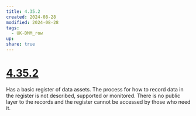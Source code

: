 ```yaml
---
title: 4.35.2
created: 2024-08-28
modified: 2024-08-28
tags:
  - UK-DMM_row
up: 
share: true
---
```

# [4.35.2](4.35.2.md)

Has a basic register of data assets. The process for how to record data in the register is not described, supported or monitored. There is no public layer to the records and the register cannot be accessed by those who need it.
